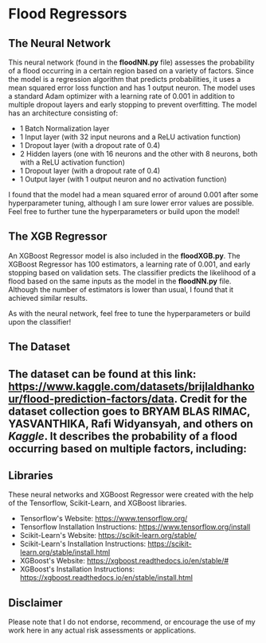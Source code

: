 # Flood Regressors
## The Neural Network
This neural network (found in the **floodNN.py** file) assesses the probability of a flood occurring in a certain region based on a variety of factors. Since the model is a regression algorithm that predicts probabilities, it uses a mean squared error loss function and has 1 output neuron. The model uses a standard Adam optimizer with a learning rate of 0.001 in addition to multiple dropout layers and early stopping to prevent overfitting. The model has an architecture consisting of:
- 1 Batch Normalization layer
- 1 Input layer (with 32 input neurons and a ReLU activation function)
- 1 Dropout layer (with a dropout rate of 0.4)
- 2 Hidden layers (one with 16 neurons and the other with 8 neurons, both with a ReLU activation function)
- 1 Dropout layer (with a dropout rate of 0.4)
- 1 Output layer (with 1 output neuron and no activation function)

I found that the model had a mean squared error of around 0.001 after some hyperparameter tuning, although I am sure lower error values are possible. Feel free to further tune the hyperparameters or build upon the model!

## The XGB Regressor
An XGBoost Regressor model is also included in the **floodXGB.py**. The XGBoost Regressor has 100 estimators, a learning rate of 0.001, and early stopping based on validation sets. The classifier predicts the likelihood of a flood based on the same inputs as the model in the **floodNN.py** file. Although the number of estimators is lower than usual, I found that it achieved similar results.

As with the neural network, feel free to tune the hyperparameters or build upon the classifier!

## The Dataset
The dataset can be found at this link: https://www.kaggle.com/datasets/brijlaldhankour/flood-prediction-factors/data. Credit for the dataset collection goes to **BRYAM BLAS RIMAC**, **YASVANTHIKA**, **Rafi Widyansyah**, and others on *Kaggle*. It describes the probability of a flood occurring based on multiple factors, including:
- 

## Libraries
These neural networks and XGBoost Regressor were created with the help of the Tensorflow, Scikit-Learn, and XGBoost libraries.
- Tensorflow's Website: https://www.tensorflow.org/
- Tensorflow Installation Instructions: https://www.tensorflow.org/install
- Scikit-Learn's Website: https://scikit-learn.org/stable/
- Scikit-Learn's Installation Instructions: https://scikit-learn.org/stable/install.html
- XGBoost's Website: https://xgboost.readthedocs.io/en/stable/#
- XGBoost's Installation Instructions: https://xgboost.readthedocs.io/en/stable/install.html

## Disclaimer
Please note that I do not endorse, recommend, or encourage the use of my work here in any actual risk assessments or applications.
